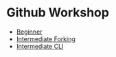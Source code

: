 # Github Workshop

* [Beginner](https://guides.github.com/activities/hello-world/)
* [Intermediate Forking](https://help.github.com/articles/fork-a-repo/)
* [Intermediate CLI](https://try.github.io/levels/1/challenges/1)
